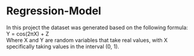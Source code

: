 # Regression-Model
In this project the dataset was generated based on the following formula: <br />
Y = cos(2πX) + Z <br />
Where X and Y are random variables that take real values, with X specifically taking values in the interval (0, 1).
